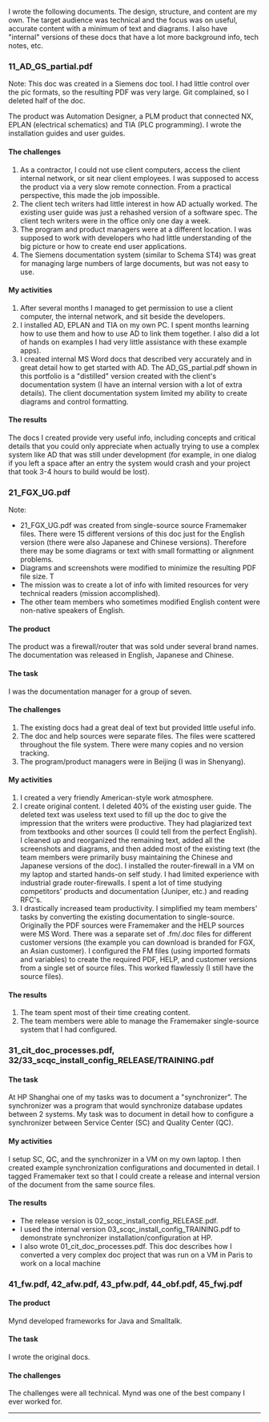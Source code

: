 I wrote the following documents. The design, structure, and content are my own. The target audience was technical and the focus was on useful, accurate content with a minimum of text and diagrams. I also have "internal" versions of these docs that have a lot more background info, tech notes, etc. 

### 11_AD_GS_partial.pdf 

Note: This doc was created in a Siemens doc tool. I had little control over the pic formats, so the resulting PDF was very large. Git complained, so I deleted half of the doc.

The product was Automation Designer, a PLM product that connected NX, EPLAN (electrical schematics) and TIA (PLC programming). I wrote the installation guides and user guides. 

#### The challenges
1. As a contractor, I could not use client computers, access the client internal network, or sit near client employees. I was supposed to access the product via a very slow remote connection. From a practical perspective, this made the job impossible.
2. The client tech writers had little interest in how AD actually worked. The existing user guide was just a rehashed version of a software spec. The client tech writers were in the office only one day a week. 
3. The program and product managers were at a different location. I was supposed to work with developers who had little understanding of the big picture or how to create end user applications.
4. The Siemens documentation system (similar to Schema ST4) was great for managing large numbers of large documents, but was not easy to use.

#### My activities
1. After several months I managed to get permission to use a client computer, the internal network, and sit beside the developers.
2. I installed AD, EPLAN and TIA on my own PC. I spent months learning how to use them and how to use AD to link them together. I also did a lot of hands on examples I had very little assistance with these example apps).
3. I created internal MS Word docs that described very accurately and in great detail how to get started with AD. The AD_GS_partial.pdf shown in this portfolio is a "distilled" version created with the client's documentation system (I have an internal version with a lot of extra details). The client documentation system limited my ability to create diagrams and control formatting.

#### The results 
The docs I created provide very useful info, including concepts and critical details that you could only appreciate when actually trying to use a complex system like AD that was still under development (for example, in one dialog if you left a space after an entry the system would crash and your project that took 3-4 hours to build would be lost). 

<!-- Why I left --- The client office was in a beautiful building on the banks of the Rhein river, and I lived 5 minutes by bike in a converted abbey. The office atmosphere was very socialable and friendly. It was one of the most pleasant places I have ever worked. And my employer Goetz und Weise was the best.  But AD was still in development and was quite a challenge to use. It would be years before the product was ready for beta release. And I had basically hit the wall with AD; it was so complicated to do the most basic things that without a lot of help from the PM's I did not see how I could make much more progress. I asked many times to move to the office where the program/product managers were located, but this was not going to happen. Finally, there were several new writers who took the traditional approach to documenting such a system (lots of text and no examples), and it seemed that the client was quite satisfied with that approach. It was time to move on, and G&W did not have a different project for me.  -->
   
     
### 21_FGX_UG.pdf

Note:
- 21_FGX_UG.pdf was created from single-source source Framemaker files. There were 15 different versions of this doc just for the English version (there were also Japanese and Chinese versions). Therefore there may be some diagrams or text with small formatting or alignment problems. 
- Diagrams and screenshots were modified to minimize the resulting PDF file size. T
- The mission was to create a lot of info with limited resources for very technical readers (mission accomplished).
- The other team members who sometimes modified English content were non-native speakers of English.

#### The product
The product was a firewall/router that was sold under several brand names. The documentation was released in English, Japanese and Chinese.

#### The task
I was the documentation manager for a group of seven. 

#### The challenges
1. The existing docs had a great deal of text but provided little useful info.  
2. The doc and help sources were separate files. The files were scattered throughout the file system. There were many copies and no version tracking.
3. The program/product managers were in Beijing (I was in Shenyang).

#### My activities
1. I created a very friendly American-style work atmosphere.
2. I create original content. I deleted 40% of the existing user guide. The deleted text was useless text used to fill up the doc to give the impression that the writers were productive. They had plagiarized text from textbooks and other sources (I could tell from the perfect English). I cleaned up and reorganized the remaining text, added all the screenshots and diagrams, and then added most of the existing text (the team members were primarily busy maintaining the Chinese and Japanese versions of the doc). I installed the router-firewall in a VM on my laptop and started hands-on self study. I had limited experience with industrial grade router-firewalls. I spent a lot of time studying competitors' products and documentation (Juniper, etc.) and reading RFC's.
3. I drastically increased team productivity. I simplified my team members' tasks by converting the existing documentation to single-source. Originally the PDF sources were Framemaker and the HELP sources were MS Word. There was a separate set of .fm/.doc files for different customer versions (the example you can download is branded for FGX, an Asian customer). I configured the FM files (using imported formats and variables) to create the required PDF, HELP, and customer versions from a single set of source files. This worked flawlessly (I still have the source files).

#### The results
1. The team spent most of their time creating content.
2. The team members were able to manage the Framemaker single-source system that I had configured.
   
<!-- Why I left --- It was a great experience. In particular my Chinese manager and the team were very friendly and helpful. But I left because of the following reasons.
1. After a year and half, one of the project/product managers from Beijing actually came by to talk to me (I had sent emails to 3 PM's for a year and never received a reply). I was so happy that I might finally be included in their team discussions. He just wanted to ask me if I could teach his kid English.
2. The company would not confirm if they would offer me a new contract until two months before my existing contract expired. My visa to stay in China was with this company, so if they did not offer a new contract, I probably would have had to return to the USA to get a new visa.
3. We had a small earthquake. Such an event made me think twice about spending so much time in a very large office building of obviously low construction quality.     -->
   
   
### 31_cit_doc_processes.pdf, 32/33_scqc_install_config_RELEASE/TRAINING.pdf         

#### The task
At HP Shanghai one of my tasks was to document a "synchronizer". The synchronizer was a program that would synchronize database updates between 2 systems. My task was to document in detail how to configure a synchronizer between Service Center (SC) and Quality Center (QC). 

#### My activities
I setup SC, QC, and the synchronizer in a VM on my own laptop. I then created example synchronization configurations and documented in detail. I tagged Framemaker text so that I could create a release and internal version of the document from the same source files. 

#### The results
- The release version is 02_scqc_install_config_RELEASE.pdf.
- I used the internal version 03_scqc_install_config_TRAINING.pdf to demonstrate synchronizer installation/configuration at HP.
- I also wrote 01_cit_doc_processes.pdf. This doc describes how I converted a very complex doc project that was run on a VM in Paris to work on a local machine

### 41_fw.pdf, 42_afw.pdf, 43_pfw.pdf, 44_obf.pdf, 45_fwj.pdf         

#### The product
Mynd developed frameworks for Java and Smalltalk.

#### The task
I wrote the original docs.

#### The challenges
The challenges were all technical. Mynd was one of the best company I ever worked for.

<!-- Why I left --- Mynd USA bought PMS Micado Germany which became Mynd Germany. Mynd's fortunes took a turn for the worse, the projects were drying up, so I moved on. -->

--------------------------------------------------------------
